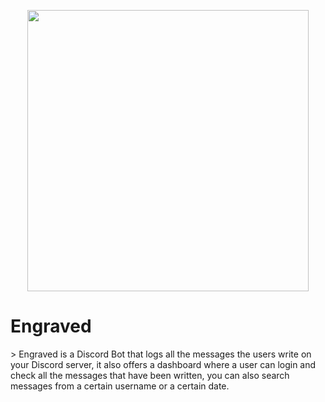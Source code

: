<p align="center">
  <img width="450" height="450" src="https://i.imgur.com/RjmV1QS.png">
</p>
<h1> Engraved </h1>
> Engraved is a Discord Bot that logs all the messages the users write on your Discord server, it also offers a dashboard where a user can login and check all the messages that have been written, you can also search messages from a certain username or a certain date.
